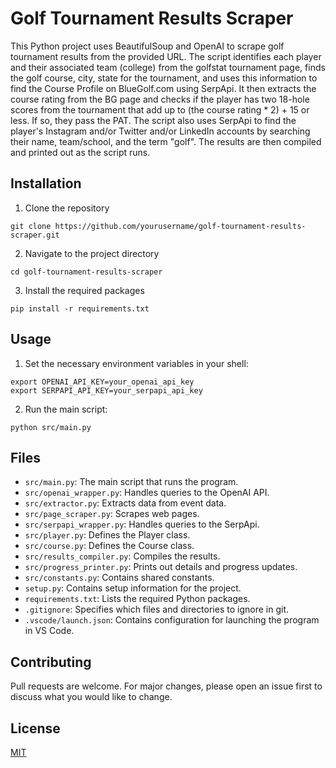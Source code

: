 # Golf Tournament Results Scraper

This Python project uses BeautifulSoup and OpenAI to scrape golf tournament results from the provided URL. The script identifies each player and their associated team (college) from the golfstat tournament page, finds the golf course, city, state for the tournament, and uses this information to find the Course Profile on BlueGolf.com using SerpApi. It then extracts the course rating from the BG page and checks if the player has two 18-hole scores from the tournament that add up to (the course rating * 2) + 15 or less. If so, they pass the PAT. The script also uses SerpApi to find the player's Instagram and/or Twitter and/or LinkedIn accounts by searching their name, team/school, and the term "golf". The results are then compiled and printed out as the script runs.

## Installation

1. Clone the repository
```
git clone https://github.com/yourusername/golf-tournament-results-scraper.git
```
2. Navigate to the project directory
```
cd golf-tournament-results-scraper
```
3. Install the required packages
```
pip install -r requirements.txt
```
## Usage

1. Set the necessary environment variables in your shell:
```
export OPENAI_API_KEY=your_openai_api_key
export SERPAPI_API_KEY=your_serpapi_api_key
```
2. Run the main script:
```
python src/main.py
```
## Files

- `src/main.py`: The main script that runs the program.
- `src/openai_wrapper.py`: Handles queries to the OpenAI API.
- `src/extractor.py`: Extracts data from event data.
- `src/page_scraper.py`: Scrapes web pages.
- `src/serpapi_wrapper.py`: Handles queries to the SerpApi.
- `src/player.py`: Defines the Player class.
- `src/course.py`: Defines the Course class.
- `src/results_compiler.py`: Compiles the results.
- `src/progress_printer.py`: Prints out details and progress updates.
- `src/constants.py`: Contains shared constants.
- `setup.py`: Contains setup information for the project.
- `requirements.txt`: Lists the required Python packages.
- `.gitignore`: Specifies which files and directories to ignore in git.
- `.vscode/launch.json`: Contains configuration for launching the program in VS Code.

## Contributing

Pull requests are welcome. For major changes, please open an issue first to discuss what you would like to change.

## License

[MIT](https://choosealicense.com/licenses/mit/)